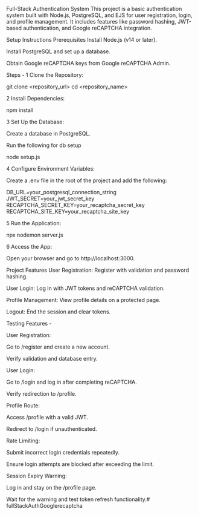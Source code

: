 Full-Stack Authentication System
This project is a basic authentication system built with Node.js, PostgreSQL, and EJS for user registration, login, and profile management. It includes features like password hashing, JWT-based authentication, and Google reCAPTCHA integration.

Setup Instructions
Prerequisites
Install Node.js (v14 or later).

Install PostgreSQL and set up a database.

Obtain Google reCAPTCHA keys from Google reCAPTCHA Admin.

Steps - 
1 Clone the Repository:

git clone <repository_url>
cd <repository_name>

2 Install Dependencies:

npm install

3 Set Up the Database:

Create a database in PostgreSQL.

Run the following for db setup

node setup.js 

4 Configure Environment Variables:

Create a .env file in the root of the project and add the following:

DB_URL=your_postgresql_connection_string
JWT_SECRET=your_jwt_secret_key
RECAPTCHA_SECRET_KEY=your_recaptcha_secret_key
RECAPTCHA_SITE_KEY=your_recaptcha_site_key

5 Run the Application:

npx nodemon server.js

6 Access the App:

Open your browser and go to http://localhost:3000.

Project Features
User Registration: Register with validation and password hashing.

User Login: Log in with JWT tokens and reCAPTCHA validation.

Profile Management: View profile details on a protected page.

Logout: End the session and clear tokens.





Testing Features - 

User Registration:

Go to /register and create a new account.

Verify validation and database entry.

User Login:

Go to /login and log in after completing reCAPTCHA.

Verify redirection to /profile.

Profile Route:

Access /profile with a valid JWT.

Redirect to /login if unauthenticated.

Rate Limiting:

Submit incorrect login credentials repeatedly.

Ensure login attempts are blocked after exceeding the limit.

Session Expiry Warning:

Log in and stay on the /profile page.

Wait for the warning and test token refresh functionality.#   f u l l S t a c k A u t h G o o g l e r e c a p t c h a  
 